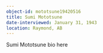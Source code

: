 ```yaml
---
object-id: mototsune19420516
title: Sumi Mototsune
date-interviewed: January 31, 1943
location: Raymond, AB
---
```


Sumi Mototsune bio here